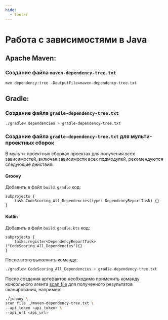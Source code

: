 ```yaml
---
hide:
  - footer
---
```

# Работа с зависимостями в Java

## Apache Maven:

### Создание файла `maven-dependency-tree.txt`

```
mvn dependency:tree -DoutputFile=maven-dependency-tree.txt
```

## Gradle:

### Создание файла `gradle-dependency-tree.txt`

``` bash
./gradlew dependencies > gradle-dependency-tree.txt
```

### Создание файла `gradle-dependency-tree.txt` для мульти-проектных сборок

В мульти-проектных сборках проектах для получения всех зависимостей, включая зависимости всех подмодулей, рекомендуются следующие действия:

#### Groovy

Добавить в файл `build.gradle` код:

``` 
subprojects {
    task CodeScoring_All_Dependencies(type: DependencyReportTask) {}
}
```

#### Kotlin

Добавить в файл `build.gradle.kts` код:

```
subprojects {
    tasks.register<DependencyReportTask>("CodeScoring_All_Dependencies"){}
}
```

После этого выполнить команду:

``` bash
./gradlew CodeScoring_All_Dependencies > gradle-dependency-tree.txt
```

После создания артефактов необходимо применить команду консольного агента [scan file](/agent/scan-file) для полученного результатов сканирования, например:

``` bash
./johnny \
scan file ./maven-dependency-tree.txt \
--api_token <api_token> \
--api_url <api_url>
```